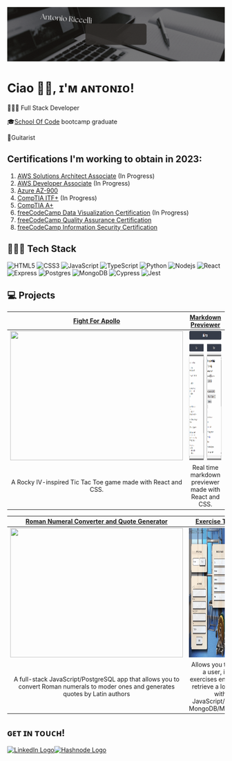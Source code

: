 <img src="banner.gif">

<h1>Ciao 👋🏻, ɪ'ᴍ ᴀɴᴛᴏɴɪᴏ!</h1>
<div>
<p>👨🏻‍💻 Full Stack Developer</p> 
<!-- <p>🕹 Hobbyist Game Developer at <a href="https://trueselfgames.com">True Self Games</a></p> -->
<p> 🎓<a href="https://schoolofcode.co.uk">School Of Code</a> bootcamp graduate</p>
<p> 🎸Guitarist</p>
</div>

<div>
	<h2>Certifications I'm working to obtain in 2023:</h2>
	<ol>			
				<li><a href="https://aws.amazon.com/certification/certified-solutions-architect-associate/?ch=sec&sec=rmg&d=1">AWS Solutions Architect Associate</a> (In Progress)</li>
				<li><a href="https://aws.amazon.com/certification/certified-developer-associate/?ch=sec&sec=rmg&d=1">AWS Developer Associate</a> (In Progress)</li>
		<li><a href="https://learn.microsoft.com/en-us/certifications/exams/az-900/">Azure AZ-900</a></li>
				<li><a href="https://www.comptia.org/certifications/it-fundamentals">CompTIA ITF+</a> (In Progress)</li>
				<li><a href="https://www.comptia.org/landing/aplus-uk/index.html">CompTIA A+</a></li>
								<li><a href="https://www.freecodecamp.org/learn/data-visualization/">freeCodeCamp Data Visualization Certification</a> (In Progress)</li>
				<li><a href="https://www.freecodecamp.org/learn/quality-assurance/">freeCodeCamp Quality Assurance Certification</a></li>
				<li><a href="https://www.freecodecamp.org/learn/information-security/">freeCodeCamp Information Security Certification</a></li>
	</ol>
	</div>


## 👨🏻‍💻 Tech Stack
![HTML5](https://img.shields.io/badge/HTML5-E34F26?style=for-the-badge&logo=html5&logoColor=white)
![CSS3](https://img.shields.io/badge/CSS3-1572B6?style=for-the-badge&logo=css3&logoColor=white)
![JavaScript](https://img.shields.io/badge/JavaScript-323330?style=for-the-badge&logo=javascript&logoColor=F7DF1E)
![TypeScript](https://img.shields.io/badge/TypeScript-007ACC?style=for-the-badge&logo=typescript&logoColor=white)
![Python](https://img.shields.io/badge/Python-FFD43B?style=for-the-badge&logo=python&logoColor=306998)
![Nodejs](https://img.shields.io/badge/Node.js-339933?style=for-the-badge&logo=nodedotjs&logoColor=white)
![React](https://img.shields.io/badge/React-20232A?style=for-the-badge&logo=react&logoColor=61DAFB)
![Express](https://img.shields.io/badge/Express.js-404D59?style=for-the-badge)
![Postgres](https://img.shields.io/badge/postgres-%23316192.svg?style=for-the-badge&logo=postgresql&logoColor=white)
![MongoDB](https://img.shields.io/badge/mongodb-%23316192.svg?style=for-the-badge&logo=mongodb&logoColor=green)
![Cypress](https://img.shields.io/badge/-cypress-%23E5E5E5?style=for-the-badge&logo=cypress&logoColor=058a5e)
![Jest](https://img.shields.io/badge/-jest-%23C21325?style=for-the-badge&logo=jest&logoColor=white)

## 💻 Projects
| <a href="https://github.com/Antonio-Riccelli/fight-for-apollo-ticTacToe">Fight For Apollo<a/> | <a href="https://github.com/Antonio-Riccelli/react-markdown-previewer">Markdown Previewer</a>                          |                           
| :----------------: | :-------------------------------------------: |
| <img src="https://github.com/Antonio-Riccelli/fight-for-apollo-ticTacToe/raw/main/demo.gif" width="400" height="300"/> | <img src="https://github.com/Antonio-Riccelli/react-markdown-previewer/raw/main/demo.gif" width="400" height="300"/> | 
| A Rocky IV-inspired Tic Tac Toe game made with React and CSS. | Real time markdown previewer made with React and CSS. |  

| <a href="https://github.com/Antonio-Riccelli/js-roman-numeral-converter">Roman Numeral Converter and Quote Generator</a> | <a href="https://github.com/Antonio-Riccelli/fcc-exercise-tracker">Exercise Tracker</a> |
| :-------------------------------------------: | :----------------: |
| <img src="https://github.com/Antonio-Riccelli/js-roman-numeral-converter/raw/main/public/images/demo4.gif" width="400" height="300"/> | <img src="https://raw.githubusercontent.com/Antonio-Riccelli/mern-exercise-tracker-frontend/main/demo.gif" width="400" height="300"/> |
| <p width="50%">A full-stack JavaScript/PostgreSQL app that allows you to convert Roman numerals to moder ones and generates quotes by Latin authors</p> | Allows you to create a user, input exercises entries and retrieve a log. Made with JavaScript/Node.js, MongoDB/Mongoose. 

## ɢᴇᴛ ɪɴ ᴛᴏᴜᴄʜ!

<a href="https://www.linkedin.com/in/antonioriccelli/" title="LinkedIn"><img src="https://img.shields.io/badge/LinkedIn-0077B5?style=for-the-badge&logo=linkedin&logoColor=white"  alt="LinkedIn Logo"  /></a><a href="https://hashnode.com/@AntonioRiccelli" title="Hashnode"><img src="https://img.shields.io/badge/Hashnode-2962FF?style=for-the-badge&logo=hashnode&logoColor=white"  alt="Hashnode Logo"/></a>
<!--     <a href="https://antonioriccelli.com/"><img src="https://img.shields.io/badge/portfolio-1AA260?style=for-the-badge&logo=About.me&logoColor=white" /> </a> -->
<br>
<!-- <a href="https://www.codewars.com/users/AntonioRiccelli"><img src="https://www.codewars.com/users/AntonioRiccelli/badges/large" title="Codewars rank"></a> -->

<!-- ## &#x1f4c8; My GitHub Stats -->

<!-- [![Top Langs](https://github-readme-stats.vercel.app/api/top-langs/?username=antonio-riccelli&theme=synthwave)](https://github.com/anuraghazra/github-readme-stats) -->
<!-- [![Antonio's GitHub stats](https://github-readme-stats.vercel.app/api?username=antonio-riccelli&theme=synthwave)](https://github.com/anuraghazra/github-readme-stats) -->

<!--  [![spotify-github-profile](https://spotify-github-profile.vercel.app/api/view?uid=31k6q5csek43i73sy3yqm3oakooi&cover_image=true&theme=default)](https://github.com/kittinan/spotify-github-profile) -->

